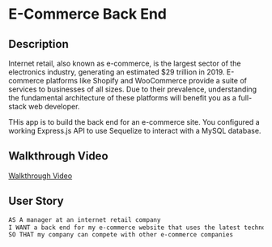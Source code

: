 # E-Commerce Back End

## Description

Internet retail, also known as e-commerce, is the largest sector of the electronics industry, generating an estimated $29 trillion in 2019. E-commerce platforms like Shopify and WooCommerce provide a suite of services to businesses of all sizes. Due to their prevalence, understanding the fundamental architecture of these platforms will benefit you as a full-stack web developer.

THis app is to build the back end for an e-commerce site. You configured a working Express.js API to use Sequelize to interact with a MySQL database.


## Walkthrough Video

[Walkthrough Video](https://watch.screencastify.com/v/Rym9ki8UiZHiNeJxjViz)

## User Story

```md 
AS A manager at an internet retail company
I WANT a back end for my e-commerce website that uses the latest technologies
SO THAT my company can compete with other e-commerce companies
```
